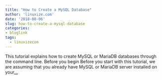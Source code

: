 ```yaml
---
title: "How to Create a MySQL Database"
author: 'linuxize.com'
date: '2018-08-06'
slug: how-to-create-a-mysql-database
categories:
- bloglink
tags:
  - linuxizecom
---
```


This tutorial explains how to create MySQL or MariaDB databases through the command line. Before you begin Before you start with this tutorial, we are assuming that you already have MySQL or MariaDB server installed on your[... <i class="fas fa-external-link-alt"></i>](https://linuxize.com/post/how-to-create-a-mysql-database/)


